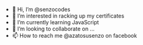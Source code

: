 - 👋 Hi, I’m @senzocodes
- 👀 I’m interested in racking up my certificates
- 🌱 I’m currently learning JavaScript
- 💞️ I’m looking to collaborate on ...
- 📫 How to reach me @azatosusenzo on facebook

<!---
senzocodes/senzocodes is a ✨ special ✨ repository because its `README.md` (this file) appears on your GitHub profile.
You can click the Preview link to take a look at your changes.
--->
